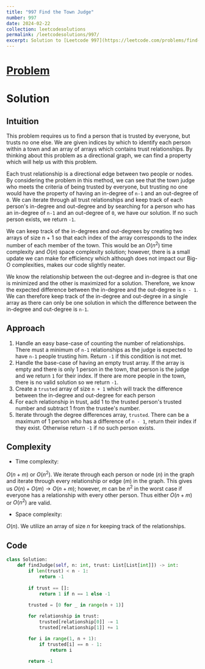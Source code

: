 ```yaml
---
title: "997 Find the Town Judge"
number: 997
date: 2024-02-22
collection: leetcodesolutions
permalink: /leetcodesolutions/997/
excerpt: Solution to [Leetcode 997](https://leetcode.com/problems/find-the-town-judge/description/)
---
```

# [Problem](https://leetcode.com/problems/find-the-town-judge/description/)

# Solution

## Intuition
<!-- Describe your first thoughts on how to solve this problem. -->
This problem requires us to find a person that is trusted by everyone, but trusts no one else. We are given indices by which to identify each person within a town and an array of arrays which contains trust relationships. By thinking about this problem as a directional graph, we can find a property which will help us with this problem. 

Each trust relationship is a directional edge between two people or nodes. By considering the problem in this method, we can see that the town judge who meets the criteria of being trusted by everyone, but trusting no one would have the property of having an in-degree of `n-1` and an out-degree of `0`. We can iterate through all trust relationships and keep track of each person's in-degree and out-degree and by searching for a person who has an in-degree of `n-1` and an out-degree of `0`, we have our solution. If no such person exists, we return `-1`.

We can keep track of the in-degrees and out-degrees by creating two arrays of size n + 1 so that each index of the array corresponds to the index number of each member of the town. This would be an $O(n^2)$ time complexity and $O(n)$ space complexity solution; however, there is a small update we can make for efficiency which although does not impact our Big-O complexities, makes our code slightly neater.

We know the relationship between the out-degree and in-degree is that one is minimized and the other is maximized for a solution. Therefore, we know the expected difference between the in-degree and the out-degree is `n - 1`. We can therefore keep track of the in-degree and out-degree in a single array as there can only be one solution in which the difference between the in-degree and out-degree is `n-1`.

## Approach
<!-- Describe your approach to solving the problem. -->
1. Handle an easy base-case of counting the number of relationships. There must a minimum of `n-1` relationships as the judge is expected to have `n-1` people trusting him. Return `-1` if this condition is not met.
2. Handle the base-case of having an empty trust array. If the array is empty and there is only 1 person in the town, that person is the judge and we return `1` for their index. If there are more people in the town, there is no valid solution so we return `-1`.
3. Create a `trusted` array of size `n + 1` which will track the difference between the in-degree and out-degree for each person 
4. For each relationship in trust, add 1 to the trusted person's trusted number and subtract 1 from the trustee's number.
5. Iterate through the degree differences array, `trusted`. There can be a maximum of 1 person who has a difference of `n - 1`, return their index if they exist. Otherwise return `-1` if no such person exists.

## Complexity
- Time complexity:
<!-- Add your time complexity here, e.g. $$O(n)$$ -->
$O(n + m)$ or $O(n^2)$. We iterate through each person or node ($n$) in the graph and iterate through every relationship or edge ($m$) in the graph. This gives us $O(n) + O(m) \rightarrow O(n + m)$; however, $m$ can be $n^2$ in the worst case if everyone has a relationship with every other person. Thus either $O(n + m)$ or $O(n^2)$ are valid.

- Space complexity:
<!-- Add your space complexity here, e.g. $$O(n)$$ -->
$O(n)$. We utilize an array of size $n$ for keeping track of the relationships.

## Code
```python
class Solution:
    def findJudge(self, n: int, trust: List[List[int]]) -> int:
        if len(trust) < n - 1:
            return -1
        
        if trust == []:
            return 1 if n == 1 else -1
        
        trusted = [0 for _ in range(n + 1)]

        for relationship in trust:
            trusted[relationship[0]] -= 1
            trusted[relationship[1]] += 1

        for i in range(1, n + 1):
            if trusted[i] == n - 1:
                return i
        
        return -1
```